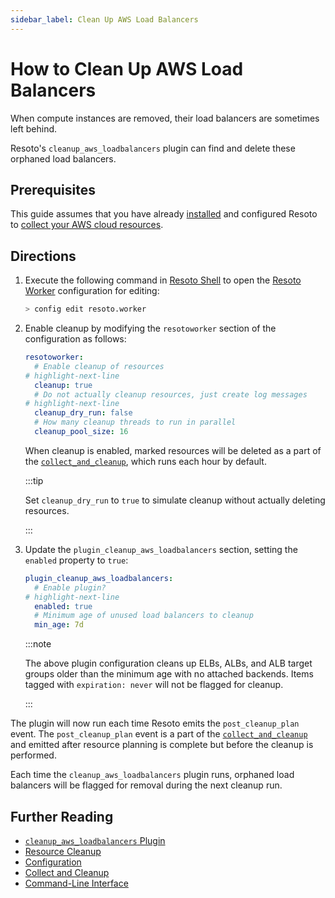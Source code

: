 ```yaml
---
sidebar_label: Clean Up AWS Load Balancers
---
```


# How to Clean Up AWS Load Balancers

When compute instances are removed, their load balancers are sometimes left behind.

Resoto's `cleanup_aws_loadbalancers` plugin can find and delete these orphaned load balancers.

## Prerequisites

This guide assumes that you have already [installed](../../getting-started/install-resoto/index.md) and configured Resoto to [collect your AWS cloud resources](../../getting-started/configure-cloud-provider-access/aws.md).

## Directions

1. Execute the following command in [Resoto Shell](../../reference/components/shell.md) to open the [Resoto Worker](../../reference/components/worker.md) configuration for editing:

   ```bash
   > config edit resoto.worker
   ```

2. Enable cleanup by modifying the `resotoworker` section of the configuration as follows:

   ```yaml
   resotoworker:
     # Enable cleanup of resources
   # highlight-next-line
     cleanup: true
     # Do not actually cleanup resources, just create log messages
   # highlight-next-line
     cleanup_dry_run: false
     # How many cleanup threads to run in parallel
     cleanup_pool_size: 16
   ```

   When cleanup is enabled, marked resources will be deleted as a part of the [`collect_and_cleanup`](../../concepts/workflows/index.md), which runs each hour by default.

   :::tip

   Set `cleanup_dry_run` to `true` to simulate cleanup without actually deleting resources.

   :::

3. Update the `plugin_cleanup_aws_loadbalancers` section, setting the `enabled` property to `true`:

   ```yaml title="cleanup_aws_loadbalancers plugin configuration"
   plugin_cleanup_aws_loadbalancers:
     # Enable plugin?
   # highlight-next-line
     enabled: true
     # Minimum age of unused load balancers to cleanup
     min_age: 7d
   ```

   :::note

   The above plugin configuration cleans up ELBs, ALBs, and ALB target groups older than the minimum age with no attached backends. Items tagged with `expiration: never` will not be flagged for cleanup.

   :::

The plugin will now run each time Resoto emits the `post_cleanup_plan` event. The `post_cleanup_plan` event is a part of the [`collect_and_cleanup`](../../concepts/workflows/index.md) and emitted after resource planning is complete but before the cleanup is performed.

Each time the `cleanup_aws_loadbalancers` plugin runs, orphaned load balancers will be flagged for removal during the next cleanup run.

## Further Reading

- [`cleanup_aws_loadbalancers` Plugin](../../reference/components/plugins/cleanup_aws_loadbalancers.md)
- [Resource Cleanup](../../concepts/resource-management/cleanup.md)
- [Configuration](../../reference/configuration/index.md)
- [Collect and Cleanup](../../concepts/workflows/index.md)
- [Command-Line Interface](../../reference/cli/index.md)
